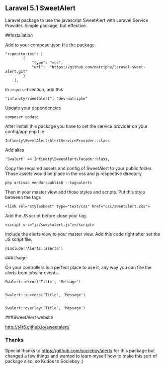 ## Laravel 5.1 SweetAlert

Laravel package to use the javascript SweetAlert with Laravel Service Provider.
Simple package, but effective.

##Installation

Add to your composer.json file the package.

```
"repositories": [
        {
            "type": "vcs",
            "url":  "https://github.com/matriphe/laravel-sweet-alert.git"
        }
    ],
```

In `required` section, add this

```
"infinety/sweetalert": "dev-matriphe"
```

Update your dependencies

```
composer update
```

After install this package you have to set the service provider on your config/app.php file

```
Infinety\SweetAlert\AlertServiceProvider::class
```

Add alias

```
'Swalert' => Infinety\SweetAlert\Facade::class,
```

Copy the required assets and config of SweetAlert to your public folder. Those assets would be place in the css and js respective directory.

```
php artisan vendor:publish --tag=alerts
```

Then in your master view add those styles and scripts. Put this style between the <head> </head> tags

```
<link rel="stylesheet" type="text/css" href="css/sweetalert.css">
```

Add the JS script before close your </body> tag.

```
<script src="js/sweetalert.js"></script>
```

Include the alerts view to your master view. Add this code right after set the JS script file.

```
@include('Alerts::alerts')
```

###Usage

On your controllers is a perfect place to use it, any way you can fire the alerts from jobs or events.

```
Swalert::error('Title', 'Message')


Swalert::success('Title', 'Message')


Swalert::overlay('Title', 'Message')
```

###SweetAlert website

http://t4t5.github.io/sweetalert/

### Thanks
Special thanks to https://github.com/socieboy/alerts for this package but changed a few things and wanted to learn myself how to make this sort of package also, so Kudos to Socieboy :)